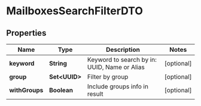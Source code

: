 

# MailboxesSearchFilterDTO


## Properties

| Name | Type | Description | Notes |
|------------ | ------------- | ------------- | -------------|
|**keyword** | **String** | Keyword to search by in: UUID, Name or Alias |  [optional] |
|**group** | **Set&lt;UUID&gt;** | Filter by group |  [optional] |
|**withGroups** | **Boolean** | Include groups info in result |  [optional] |



